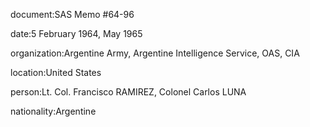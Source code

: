 document:SAS Memo #64-96

date:5 February 1964, May 1965

organization:Argentine Army, Argentine Intelligence Service, OAS, CIA

location:United States

person:Lt. Col. Francisco RAMIREZ, Colonel Carlos LUNA

nationality:Argentine


